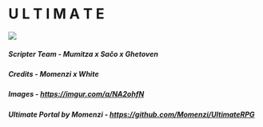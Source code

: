 # U L T I M A T E

<a href="https://www.patreon.com/Momenzi">
  <img src="https://i.ibb.co/Y0vQ3X3/80574430-756931808144126-5328218985831858176-n.jpg">
</a>

##### Scripter Team - Mumitza x Sačo x Ghetoven
##### Credits - Momenzi x White
##### Images - https://imgur.com/a/NA2ohfN
##### Ultimate Portal by Momenzi - https://github.com/Momenzi/UltimateRPG
